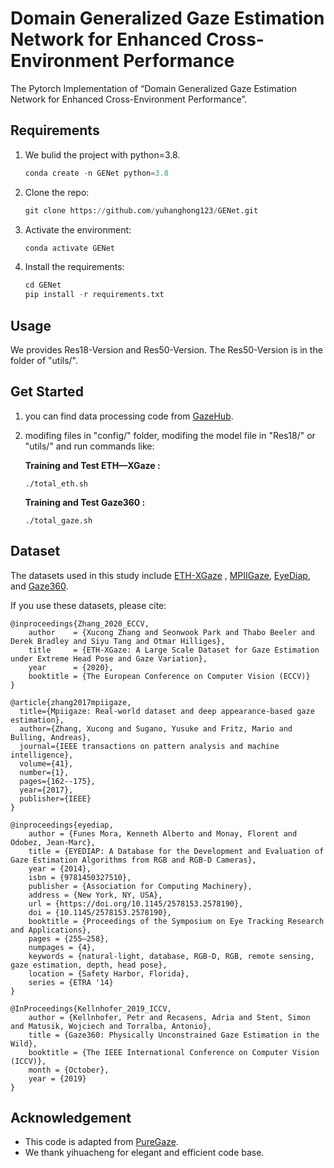 # Domain Generalized Gaze Estimation Network for Enhanced Cross-Environment Performance

The Pytorch Implementation of “Domain Generalized Gaze Estimation Network for  Enhanced Cross-Environment Performance”.

## Requirements

1. We bulid the project with python=3.8.

   ```python
   conda create -n GENet python=3.8
   ```

2. Clone the repo:

   ```python
   git clone https://github.com/yuhanghong123/GENet.git
   ```

3. Activate the environment:

   ```python
   conda activate GENet
   ```

4. Install the requirements:

   ```python
   cd GENet
   pip install -r requirements.txt
   ```

## Usage

We provides Res18-Version and Res50-Version. The Res50-Version is in the folder of  "utils/".

## Get Started

1. you can find data processing code from [GazeHub](https://phi-ai.buaa.edu.cn/Gazehub/3D-dataset/#eth-xgaze).

2. modifing files in  "config/" folder, modifing the model file in "Res18/" or "utils/" and run commands like:

   **Training and Test ETH—XGaze :** 

   ```shell
   ./total_eth.sh 
   ```

   **Training and Test Gaze360 :**

   ```shell
   ./total_gaze.sh
   ```

## Dataset

The datasets used in this study include [ETH-XGaze](https://ait.ethz.ch/xgaze) , [MPIIGaze](https://ieeexplore.ieee.org/abstract/document/8122058), [EyeDiap](https://www.idiap.ch/en/scientific-research/data/eyediap), and [Gaze360](https://gaze360.csail.mit.edu/).

If you use these datasets, please cite:

```
@inproceedings{Zhang_2020_ECCV,
    author    = {Xucong Zhang and Seonwook Park and Thabo Beeler and Derek Bradley and Siyu Tang and Otmar Hilliges},
    title     = {ETH-XGaze: A Large Scale Dataset for Gaze Estimation under Extreme Head Pose and Gaze Variation},
    year      = {2020},
    booktitle = {The European Conference on Computer Vision (ECCV)}
}
```



```
@article{zhang2017mpiigaze,
  title={Mpiigaze: Real-world dataset and deep appearance-based gaze estimation},
  author={Zhang, Xucong and Sugano, Yusuke and Fritz, Mario and Bulling, Andreas},
  journal={IEEE transactions on pattern analysis and machine intelligence},
  volume={41},
  number={1},
  pages={162--175},
  year={2017},
  publisher={IEEE}
}
```



```
@inproceedings{eyediap,
    author = {Funes Mora, Kenneth Alberto and Monay, Florent and Odobez, Jean-Marc},
    title = {EYEDIAP: A Database for the Development and Evaluation of Gaze Estimation Algorithms from RGB and RGB-D Cameras},
    year = {2014},
    isbn = {9781450327510},
    publisher = {Association for Computing Machinery},
    address = {New York, NY, USA},
    url = {https://doi.org/10.1145/2578153.2578190},
    doi = {10.1145/2578153.2578190},
    booktitle = {Proceedings of the Symposium on Eye Tracking Research and Applications},
    pages = {255–258},
    numpages = {4},
    keywords = {natural-light, database, RGB-D, RGB, remote sensing, gaze estimation, depth, head pose},
    location = {Safety Harbor, Florida},
    series = {ETRA '14}
}
```



```
@InProceedings{Kellnhofer_2019_ICCV,
    author = {Kellnhofer, Petr and Recasens, Adria and Stent, Simon and Matusik, Wojciech and Torralba, Antonio},
    title = {Gaze360: Physically Unconstrained Gaze Estimation in the Wild},
    booktitle = {The IEEE International Conference on Computer Vision (ICCV)},
    month = {October},
    year = {2019}
}
```

## Acknowledgement

- This code is adapted from [PureGaze](https://github.com/yihuacheng/PureGaze).
- We thank yihuacheng for elegant and efficient code base.
